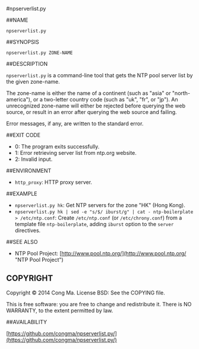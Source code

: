 #npserverlist.py

##NAME

`npserverlist.py`


##SYNOPSIS

    npserverlist.py ZONE-NAME


##DESCRIPTION

`npserverlist.py` is a command-line tool that gets the NTP pool server list by
the given zone-name.

The zone-name is either the name of a continent (such as "asia" or
"north-america"), or a two-letter country code (such as "uk", "fr", or "jp").
An unrecognized zone-name will either be rejected before querying the web
source, or result in an error after querying the web source and failing.

Error messages, if any, are written to the standard error.


##EXIT CODE

* 0:  The program exits successfully.
* 1:  Error retrieving server list from ntp.org website.
* 2:  Invalid input.


##ENVIRONMENT

* `http_proxy`: HTTP proxy server.


##EXAMPLE

* `npserverlist.py hk`:  Get NTP servers for the zone "HK" (Hong Kong).
* `npserverlist.py hk | sed -e "s/$/ iburst/g" | cat - ntp-boilerplate >
  /etc/ntp.conf`:  Create `/etc/ntp.conf` (or `/etc/chrony.conf`) from a
  template file `ntp-boilerplate`, adding `iburst` option to the `server`
  directives.


##SEE ALSO

* NTP Pool Project: [http://www.pool.ntp.org/](http://www.pool.ntp.org/ "NTP
  Pool Project")


## COPYRIGHT

Copyright © 2014 Cong Ma.  License BSD: See the COPYING file.

This is free software: you are free to change and redistribute it.  There is NO
WARRANTY, to the extent permitted by law.


##AVAILABILITY

[https://github.com/congma/npserverlist.py/](https://github.com/congma/npserverlist.py/)
